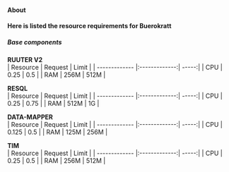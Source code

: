 #### About
#### Here is listed the resource requirements for Buerokratt


##### Base components  
<b>RUUTER V2</b>  
| Resource      | Request       | Limit |
| ------------- |:-------------:| -----:|
| CPU           | 0.25          | 0.5  |
| RAM           | 256M          | 512M |


<b>RESQL</b>  
| Resource      | Request       | Limit |
| ------------- |:-------------:| -----:|
| CPU           | 0.25             | 0.75     |
| RAM           | 512M      |   1G |


<b>DATA-MAPPER</b>  
| Resource      | Request       | Limit |
| ------------- |:-------------:| -----:|
| CPU           |      0.125        | 0.5     |
| RAM           | 125M     |   256M |


<b>TIM</b>  
| Resource      | Request       | Limit |
| ------------- |:-------------:| -----:|
| CPU           | 0.25            | 0.5    |
| RAM           | 256M      |   512M |
